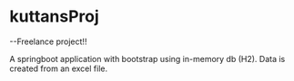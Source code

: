 # kuttansProj 
--Freelance project!!

A springboot application with bootstrap using in-memory db (H2). 
Data is created from an excel file. 
